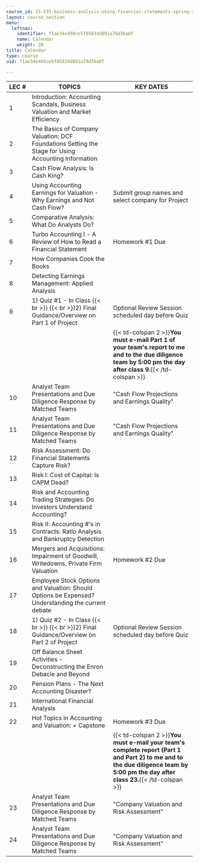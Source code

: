 ```yaml
---
course_id: 15-535-business-analysis-using-financial-statements-spring-2003
layout: course_section
menu:
  leftnav:
    identifier: f1ae34e408ce5f05834d891a79d36a0f
    name: Calendar
    weight: 20
title: Calendar
type: course
uid: f1ae34e408ce5f05834d891a79d36a0f

---
```


| LEC # | TOPICS | KEY DATES |
| --- | --- | --- |
| 1 | Introduction: Accounting Scandals, Business Valuation and Market Efficiency |  |
| 2 | The Basics of Company Valuation: DCF Foundations Setting the Stage for Using Accounting Information |  |
| 3 | Cash Flow Analysis: Is Cash King? |  |
| 4 | Using Accounting Earnings for Valuation - Why Earnings and Not Cash Flow? | Submit group names and select company for Project |
| 5 | Comparative Analysis: What Do Analysts Do? |  |
| 6 | Turbo Accounting I - A Review of How to Read a Financial Statement | Homework #1 Due |
| 7 | How Companies Cook the Books |  |
| 8 | Detecting Earnings Management: Applied Analysis |  |
| 9 | 1) Quiz #1 - In Class  {{< br >}}  {{< br >}}2) Final Guidance/Overview on Part 1 of Project | Optional Review Session scheduled day before Quiz |
|  || {{< td-colspan 2 >}}**You must e-mail Part 1 of your team's report to me and to the due diligence team by 5:00 pm the day after class 9.**{{< /td-colspan >}} ||
| 10 | Analyst Team Presentations and Due Diligence Response by Matched Teams | "Cash Flow Projections and Earnings Quality" |
| 11 | Analyst Team Presentations and Due Diligence Response by Matched Teams | "Cash Flow Projections and Earnings Quality" |
| 12 | Risk Assessment: Do Financial Statements Capture Risk? |  |
| 13 | Risk I: Cost of Capital: Is CAPM Dead? |  |
| 14 | Risk and Accounting Trading Strategies: Do Investors Understand Accounting? |  |
| 15 | Risk II: Accounting #'s in Contracts: Ratio Analysis and Bankruptcy Detection |  |
| 16 | Mergers and Acquisitions: Impairment of Goodwill, Writedowns, Private Firm Valuation | Homework #2 Due |
| 17 | Employee Stock Options and Valuation: Should Options be Expensed? Understanding the current debate |  |
| 18 | 1) Quiz #2 - In Class  {{< br >}}  {{< br >}}2) Final Guidance/Overview on Part 2 of Project | Optional Review Session scheduled day before Quiz |
| 19 | Off Balance Sheet Activities - Deconstructing the Enron Debacle and Beyond |  |
| 20 | Pension Plans - The Next Accounting Disaster? |  |
| 21 | International Financial Analysis |  |
| 22 | Hot Topics in Accounting and Valuation: + Capstone | Homework #3 Due |
|  || {{< td-colspan 2 >}}**You must e-mail your team's complete report (Part 1 and Part 2) to me and to the due diligence team by 5:00 pm the day after class 23.**{{< /td-colspan >}} ||
| 23 | Analyst Team Presentations and Due Diligence Response by Matched Teams | "Company Valuation and Risk Assessment" |
| 24 | Analyst Team Presentations and Due Diligence Response by Matched Teams | "Company Valuation and Risk Assessment"